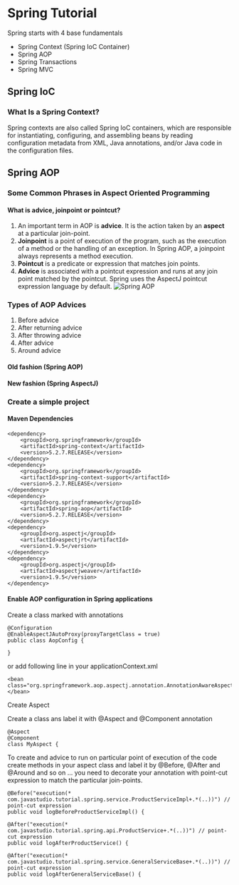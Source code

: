 # Spring Tutorial

Spring starts with 4 base fundamentals
- Spring Context (Spring IoC Container)
- Spring AOP
- Spring Transactions
- Spring MVC

## Spring IoC
### What Is a Spring Context?
Spring contexts are also called Spring IoC containers, which are responsible for instantiating, configuring, and assembling beans by reading configuration metadata from XML, Java annotations, and/or Java code in the configuration files.

## Spring AOP
### Some Common Phrases in Aspect Oriented Programming
#### What is advice, joinpoint or pointcut?
1. An important term in AOP is **advice**. It is the action taken by an **aspect** at a particular join-point.
2. **Joinpoint** is a point of execution of the program, such as the execution of a method or the handling of an exception. In Spring AOP, a joinpoint always represents a method execution.
3. **Pointcut** is a predicate or expression that matches join points.
4. **Advice** is associated with a pointcut expression and runs at any join point matched by the pointcut.
Spring uses the AspectJ pointcut expression language by default.
![Spring AOP](https://howtodoinjava.com/wp-content/uploads/2015/01/spring-aop-diagram.jpg)

### Types of AOP Advices
1. Before advice
2. After returning advice
3. After throwing advice
4. After advice
5. Around advice

#### Old fashion (Spring AOP)
#### New fashion (Spring AspectJ)

### Create a simple project
#### Maven Dependencies
```
<dependency>
    <groupId>org.springframework</groupId>
    <artifactId>spring-context</artifactId>
    <version>5.2.7.RELEASE</version>
</dependency>
<dependency>
    <groupId>org.springframework</groupId>
    <artifactId>spring-context-support</artifactId>
    <version>5.2.7.RELEASE</version>
</dependency>
<dependency>
    <groupId>org.springframework</groupId>
    <artifactId>spring-aop</artifactId>
    <version>5.2.7.RELEASE</version>
</dependency>
<dependency>
    <groupId>org.aspectj</groupId>
    <artifactId>aspectjrt</artifactId>
    <version>1.9.5</version>
</dependency>
<dependency>
    <groupId>org.aspectj</groupId>
    <artifactId>aspectjweaver</artifactId>
    <version>1.9.5</version>
</dependency>
```

#### Enable AOP configuration in Spring applications
Create a class marked with annotations
```
@Configuration
@EnableAspectJAutoProxy(proxyTargetClass = true)
public class AopConfig {
 
}
```
or add following line in your applicationContext.xml
```
<bean class="org.springframework.aop.aspectj.annotation.AnnotationAwareAspectJAutoProxyCreator"></bean>
```

Create Aspect 

Create a class ans label it with @Aspect and @Component annotation
```
@Aspect
@Component
class MyAspect {
``` 

To create and advice to run on particular point of execution of the code create  methods in your aspect class 
and label it by @Before, @After and @Around and so on ...
you need to decorate your annotation with point-cut expression to match the particular join-points.
```
@Before("execution(* com.javastudio.tutorial.spring.service.ProductServiceImpl+.*(..))") // point-cut expression
public void logBeforeProductServiceImpl() {

@After("execution(* com.javastudio.tutorial.spring.api.ProductService+.*(..))") // point-cut expression
public void logAfterProductService() {

@After("execution(* com.javastudio.tutorial.spring.service.GeneralServiceBase+.*(..))") // point-cut expression
public void logAfterGeneralServiceBase() {
```
 
